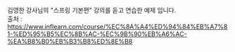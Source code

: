 김영한 강사님의 "스프링 기본편" 강의를 듣고 연습한 예제 입니다.
<br/>출처 : https://www.inflearn.com/course/%EC%8A%A4%ED%94%84%EB%A7%81-%ED%95%B5%EC%8B%AC-%EC%9B%90%EB%A6%AC-%EA%B8%B0%EB%B3%B8%ED%8E%B8
